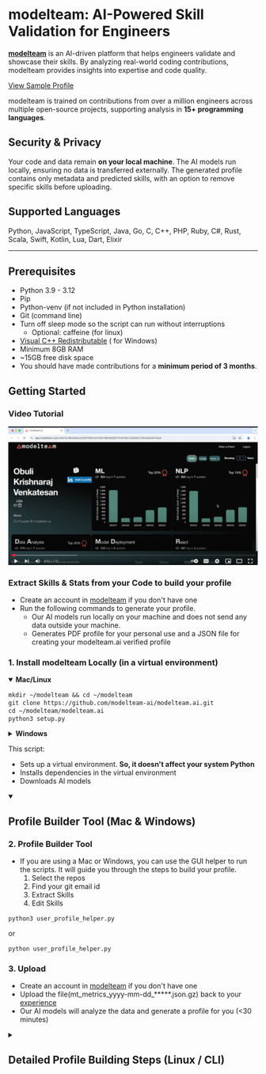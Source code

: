 # modelteam: AI-Powered Skill Validation for Engineers

**[modelteam](https://modelteam.ai)** is an AI-driven platform that helps engineers validate and showcase their skills.
By analyzing real-world coding contributions, modelteam provides insights into expertise and code quality.

[View Sample Profile](https://app.modelteam.ai/profile?id=1da842a06520c30722ff3efb96d67a482cd689e6d43b87c882d4b690975a7c31)

modelteam is trained on contributions from over a million engineers across multiple open-source projects, supporting
analysis in **15+ programming languages**.

## Security & Privacy

Your code and data remain **on your local machine**. The AI models run locally, ensuring no data is transferred
externally. The generated profile contains only metadata and predicted skills, with an option to remove specific skills
before uploading.

## Supported Languages

Python, JavaScript, TypeScript, Java, Go, C, C++, PHP, Ruby, C#, Rust, Scala, Swift, Kotlin, Lua, Dart, Elixir

---

## Prerequisites

- Python 3.9 - 3.12
- Pip
- Python-venv (if not included in Python installation)
- Git (command line)
- Turn off sleep mode so the script can run without interruptions
    - Optional: caffeine (for linux)
- [Visual C++ Redistributable](https://learn.microsoft.com/en-us/cpp/windows/latest-supported-vc-redist?view=msvc-170) (
  for Windows)
- Minimum 8GB RAM
- ~15GB free disk space
- You should have made contributions for a **minimum period of 3 months**.

## Getting Started
### Video Tutorial
[![Build your Modelteam profile](images/engVideo.png)](https://www.youtube.com/watch?v=s1MHhtoiMCk)

### Extract Skills & Stats from your Code to build your profile

- Create an account in [modelteam](https://app.modelteam.ai/) if you don't have one
- Run the following commands to generate your profile.
    - Our AI models run locally on your machine and does not send any data outside your machine.
    - Generates PDF profile for your personal use and a JSON file for creating your modelteam.ai verified profile

### 1. Install modelteam Locally (in a virtual environment)

<details open>
  <summary><b>Mac/Linux</b></summary>

```
mkdir ~/modelteam && cd ~/modelteam
git clone https://github.com/modelteam-ai/modelteam.ai.git
cd ~/modelteam/modelteam.ai
python3 setup.py
```
</details> 
<details> <summary><b>Windows</b></summary>

```
mkdir %USERPROFILE%\modelteam && cd %USERPROFILE%\modelteam
git clone https://github.com/modelteam-ai/modelteam.ai.git
cd %USERPROFILE%\modelteam\modelteam.ai
python setup.py
```
</details>

This script:

- Sets up a virtual environment. **So, it doesn't affect your system Python**
- Installs dependencies in the virtual environment
- Downloads AI models

<details open>
  <summary><h2>Profile Builder Tool (Mac & Windows)</h2></summary>

### 2. Profile Builder Tool
- If you are using a Mac or Windows, you can use the GUI helper to run the scripts. It will guide you through the steps
  to build your profile.
  1. Select the repos
  2. Find your git email id
  3. Extract Skills
  4. Edit Skills
```
python3 user_profile_helper.py
```
or
```
python user_profile_helper.py
```

### 3. Upload
- Create an account in [modelteam](https://app.modelteam.ai/) if you don't have one
- Upload the file(mt_metrics_yyyy-mm-dd_*****.json.gz) back to your [experience](https://app.modelteam.ai/experience)
- Our AI models will analyze the data and generate a profile for you (<30 minutes)

</details>


<details> <summary><h2>Detailed Profile Building Steps (Linux / CLI)</h2></summary>

### 2. Gather your Git Repositories & Git Email ID to Analyze
#### 2.1 Repo List

- Clone the repos to your local machine and add the full paths to a text file, one line for each repo.
- If all your repos are in a single directory, you can pass the directory path directly and skip the below step.


<details open>
  <summary><b>Mac/Linux</b></summary>

> $ ls /Users/john/repos/<br>
> backend<br>
> frontend<br>
> api

```
find ~ 2>/dev/null | grep "/\.git$" | sed 's/\/\.git$//' > ~/modelteam/repo_list.txt
```

> $ cat /Users/john/modelteam/repo_list.txt<br>
> /Users/john/backend<br>
> /Users/john/frontend<br>
> /Users/john/api

</details>
<details> <summary><b>Windows</b></summary>

> $ dir C:\Users\john\repos<br>
> backend<br>
> frontend<br>
> api

```
dir /s /b %USERPROFILE% | findstr "\\.git$" > %USERPROFILE%\modelteam\repo_list.txt
```

> $ type C:\Users\john\modelteam\repo_list.txt<br>
> C:\Users\john\backend<br>
> C:\Users\john\frontend<br>
> C:\Users\john\api

</details>


#### 2.2 Finding Your Git Email ID

- `git_email_id` should be the id you have in your git commits.
- You can get this by using `git log` command as shown below
  - Assuming your $USER (username) is there in your Author field

```
git config --get user.email
```

or

<details open>
  <summary><b>Mac/Linux</b></summary>

``` 
git log | grep Author | grep -i $USER | sed 's/.*<\(.*\)>.*/\1/' | sort | uniq 
```

> `$ git log | grep Author | grep $USER | sed 's/.*<\(.*\)>.*/\1/' | sort | uniq`<br>
> `1234567+john@users.noreply.github.com`<br>
> `john@org.ai`<br>

</details>
<details> <summary><b>Windows</b></summary>

```
git log --author=%USERNAME% --pretty=format:"%%ae"
```
</details>

### 3. Extract Skills from Your Code
- **This is to build profile for single user, to build team profile refer to [Team Profile Generation](README_org.md)**
- For this step, no internet access is required. The script will analyze your git history to extract skills and stats

<details open>
  <summary><b>Mac/Linux</b></summary>

```
cd ~/modelteam/modelteam.ai
python3 gen_git_stats.py -r <repo_list> -g <git_email_id> [-n <number_of_years_to_look_back>]
```

</details>
<details> <summary><b>Windows</b></summary>

```
cd %USERPROFILE%\modelteam\modelteam.ai
python gen_git_stats.py -r <repo_list> -g <git_email_id> [-n <number_of_years_to_look_back>]
```

</details>

- Number of years is optional and defaults to 5 years. It's recommended to change it to number of years you want to look
  back in git history

**Examples**

```
cd ~/modelteam/modelteam.ai
python3 gen_git_stats.py -r ~/modelteam/repo_list.txt -g john@org.ai -n 5
```

```
cd ~/modelteam/modelteam.ai
python3 gen_git_stats.py -r /Users/john/repos/ -g 1234567+john@users.noreply.github.com -n 5
```

- If you have multiple git email ids, you need to run the entire flow (except for setup.py) for each git email id
  separately
- **To Force re-run the job, delete the folder `model_team_profile/<git_email_id>` and run the script again**


### 4. Edit & Upload

<details open>
  <summary><b>Mac/Linux</b></summary>

```
python3 edit_skills.py -g <git_email_id> [--cli_mode]
```

</details>
<details> <summary><b>Windows</b></summary>

```
python edit_skills.py -g <git_email_id> [--cli_mode]
```

</details>
- Verify the generated skill stats file and edit it using [edit_skills.py](edit_skills.py) (Don't edit the JSON file
  directly)
    - Remove any confidential skills. Marking skills as irrelevant will help us improve our models
- Create an account in [modelteam](https://app.modelteam.ai/) if you don't have one
- Upload the file(mt_metrics_yyyy-mm-dd_*****.json.gz) back to your [experience](https://app.modelteam.ai/experience)
- Our AI models will analyze the data and generate a profile for you (<30 minutes)
- If you are using linux server without GUI, use --cli_mode

**Examples**

Mac/Windows

```
python3 edit_skills.py -g john@org.ai
```

Linux

```
python3 edit_skills.py -g 1234567+john@users.noreply.github.com --cli_mode
```

</details>